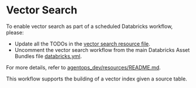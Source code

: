 # Vector Search

To enable vector search as part of a scheduled Databricks workflow, please:
- Update all the TODOs in the [vector search resource file](../resources/vector-search-resource.yml).
- Uncomment the vector search workflow from the main Databricks Asset Bundles file [databricks.yml](../databricks.yml).

For more details, refer to [agentops_dev/resources/README.md](../resources/README.md). 

This workflow supports the building of a vector index given a source table.